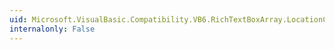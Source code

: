 ```yaml
---
uid: Microsoft.VisualBasic.Compatibility.VB6.RichTextBoxArray.LocationChanged
internalonly: False
---
```

